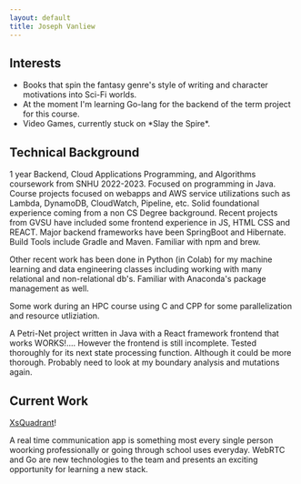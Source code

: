 ```yaml
---
layout: default
title: Joseph Vanliew
---
```


<link rel="stylesheet" href="assets/css/styles.css">

## <span id="Interests">Interests</span>
<div>
  <ul>
    <li>Books that spin the fantasy genre's style of writing and character motivations into Sci-Fi worlds.</li>
    <li>At the moment I'm learning Go-lang for the backend of the term project for this course.</li>
    <li>Video Games, currently stuck on *Slay the Spire*.</li>
  </ul>
</div>

## <span id="Technical Background">Technical Background</span>
1 year Backend, Cloud Applications Programming, and Algorithms coursework from SNHU 2022-2023. Focused on programming in Java. Course projects focused on webapps and AWS service utilizations such as Lambda, DynamoDB, CloudWatch, Pipeline, etc. Solid foundational experience coming from a non CS Degree background. Recent projects from GVSU have included some frontend experience in JS, HTML CSS and REACT. Major backend frameworks have been SpringBoot and Hibernate. Build Tools include Gradle and Maven. Familiar with npm and brew.

Other recent work has been done in Python (in Colab) for my machine learning and data engineering classes including working with many relational and non-relational db's. Familiar with Anaconda's package management as well.

Some work during an HPC course using C and CPP for some parallelization and resource utliziation.

A Petri-Net project written in Java with a React framework frontend that works WORKS!.... However the frontend is still incomplete. Tested thoroughly for its next state processing function. Although it could be more thorough. Probably need to look at my boundary analysis and mutations again.

## <span id="Current Work">Current Work</span>
 [XsQuadrant](https://joseph-vanliew.github.io/GVSU-CIS641-XsQuadrant/)!

A real time communication app is something most every single person woorking professionally or going through school uses everyday. WebRTC and Go are new technologies to the team and presents an exciting opportunity for learning a new stack.

